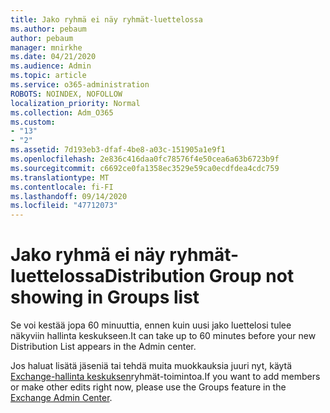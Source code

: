 ```yaml
---
title: Jako ryhmä ei näy ryhmät-luettelossa
ms.author: pebaum
author: pebaum
manager: mnirkhe
ms.date: 04/21/2020
ms.audience: Admin
ms.topic: article
ms.service: o365-administration
ROBOTS: NOINDEX, NOFOLLOW
localization_priority: Normal
ms.collection: Adm_O365
ms.custom:
- "13"
- "2"
ms.assetid: 7d193eb3-dfaf-4be8-a03c-151905a1e9f1
ms.openlocfilehash: 2e836c416daa0fc78576f4e50cea6a63b6723b9f
ms.sourcegitcommit: c6692ce0fa1358ec3529e59ca0ecdfdea4cdc759
ms.translationtype: MT
ms.contentlocale: fi-FI
ms.lasthandoff: 09/14/2020
ms.locfileid: "47712073"
---
```

# <a name="distribution-group-not-showing-in-groups-list"></a><span data-ttu-id="b89bc-102">Jako ryhmä ei näy ryhmät-luettelossa</span><span class="sxs-lookup"><span data-stu-id="b89bc-102">Distribution Group not showing in Groups list</span></span>

<span data-ttu-id="b89bc-103">Se voi kestää jopa 60 minuuttia, ennen kuin uusi jako luettelosi tulee näkyviin hallinta keskukseen.</span><span class="sxs-lookup"><span data-stu-id="b89bc-103">It can take up to 60 minutes before your new Distribution List appears in the Admin center.</span></span>
  
<span data-ttu-id="b89bc-104">Jos haluat lisätä jäseniä tai tehdä muita muokkauksia juuri nyt, käytä [Exchange-hallinta keskuksen](https://outlook.office365.com/ecp/?rfr=Admin_o365&amp;exsvurl=1)ryhmät-toimintoa.</span><span class="sxs-lookup"><span data-stu-id="b89bc-104">If you want to add members or make other edits right now, please use the Groups feature in the [Exchange Admin Center](https://outlook.office365.com/ecp/?rfr=Admin_o365&amp;exsvurl=1).</span></span>
  